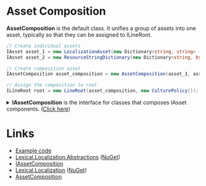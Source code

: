 # Asset Composition

**AssetComposition** is the default class. It unifies a group of assets into one asset, typically so that they can be assigned to ILineRoot.

```csharp
// Create individual assets
IAsset asset_1 = new LocalizationAsset(new Dictionary<string, string> { { "Culture:en:Key:hello", "Hello World!" } }, LineFormat.Parameters);
IAsset asset_2 = new ResourceStringDictionary(new Dictionary<string, byte[]> { { "Culture:en:Key:Hello.Icon", new byte[] { 1, 2, 3 } } }, LineFormat.Parameters);

// Create composition asset
IAssetComposition asset_composition = new AssetComposition(asset_1, asset_2);

// Assign the composition to root
ILineRoot root = new LineRoot(asset_composition, new CulturePolicy());
```

<details>
  <summary><b>IAssetComposition</b> is the interface for classes that composes IAsset components. (<u>Click here</u>)</summary>

```csharp
/// <summary>
/// Composition of <see cref="IAsset"/> components.
/// </summary>
public interface IAssetComposition : IAsset, IList<IAsset>
{
    /// <summary>
    /// Set to new content.
    /// </summary>
    /// <param name="newContent"></param>
    /// <exception cref="InvalidOperationException">If compostion is readonly</exception>
    void CopyFrom(IEnumerable<IAsset> newContent);

    /// <summary>
    /// Get component assets that implement T. 
    /// </summary>
    /// <param name="recursive">if true, visits children recursively</param>
    /// <typeparam name="T"></typeparam>
    /// <returns>enumerable or null</returns>
    IEnumerable<T> GetComponents<T>(bool recursive) where T : IAsset;
}
```
</details>


# Links
* [Example code](https://github.com/tagcode/Lexical.Localization/tree/master/docs/IAssetComposition)
* [Lexical.Localization.Abstractions](https://github.com/tagcode/Lexical.Localization/tree/master/Lexical.Localization.Abstractions) ([NuGet](https://www.nuget.org/packages/Lexical.Localization.Abstractions/))
 * [IAssetComposition](https://github.com/tagcode/Lexical.Localization/blob/master/Lexical.Localization.Abstractions/Asset/IAssetComposition.cs)
* [Lexical.Localization](https://github.com/tagcode/Lexical.Localization/tree/master/Lexical.Localization) ([NuGet](https://www.nuget.org/packages/Lexical.Localization/))
 * [AssetComposition](https://github.com/tagcode/Lexical.Localization/tree/master/Lexical.Localization/Asset/AssetComposition.cs)


